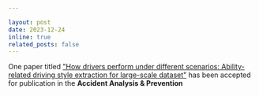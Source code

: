 ```yaml
---

layout: post
date: 2023-12-24
inline: true
related_posts: false
---
```



One paper titled ["How drivers perform under different scenarios: Ability-related driving style extraction for large-scale dataset"](https://www.sciencedirect.com/science/article/abs/pii/S000145752300492X) has been accepted for publication in the **Accident Analysis & Prevention**




